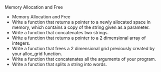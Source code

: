Memory Allocation and Free

* Memory Allocation and Free
* Write a function that returns a pointer to a newly allocated space in memory, which contains a copy of the string given as a parameter.
* Write a function that concatenates two strings.
* Write a function that returns a pointer to a 2 dimensional array of integers.
* Write a function that frees a 2 dimensional grid previously created by your alloc_grid function.
* Write a function that concatenates all the arguments of your program.
* Write a function that splits a string into words.
